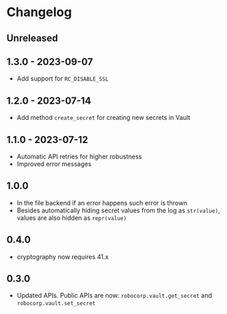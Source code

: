 # Changelog

## Unreleased

## 1.3.0 - 2023-09-07

- Add support for `RC_DISABLE_SSL`

## 1.2.0 - 2023-07-14

- Add method `create_secret` for creating new secrets in Vault

## 1.1.0 - 2023-07-12

- Automatic API retries for higher robustness
- Improved error messages

## 1.0.0

- In the file backend if an error happens such error is thrown
- Besides automatically hiding secret values from the log as `str(value)`, values
  are also hidden as `repr(value)`

## 0.4.0

- cryptography now requires 41.x

## 0.3.0

- Updated APIs. Public APIs are now: `robocorp.vault.get_secret` and `robocorp.vault.set_secret`
